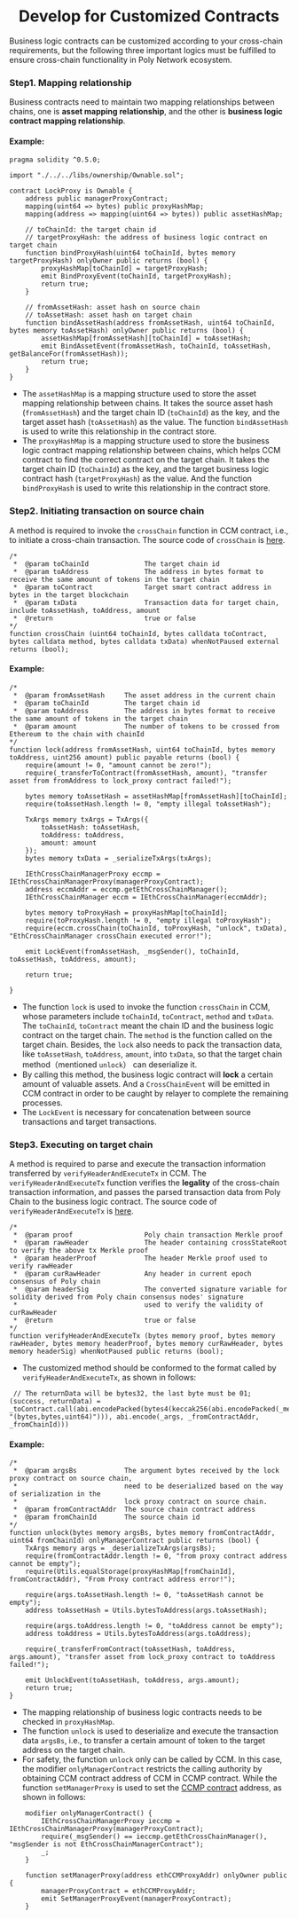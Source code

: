 <h1 align="center">Develop for Customized Contracts</h1>

Business logic contracts can be customized according to your cross-chain requirements, 
but the following three important logics must be fulfilled to ensure cross-chain functionality in Poly Network ecosystem.


### Step1. Mapping relationship

Business contracts need to maintain two mapping relationships between chains, one is **asset mapping relationship**, 
and the other is **business logic contract mapping relationship**.

#### Example:

```solidity
pragma solidity ^0.5.0;

import "./../../libs/ownership/Ownable.sol";

contract LockProxy is Ownable {
    address public managerProxyContract;
    mapping(uint64 => bytes) public proxyHashMap;
    mapping(address => mapping(uint64 => bytes)) public assetHashMap;
    
    // toChainId: the target chain id
    // targetProxyHash: the address of business logic contract on target chain
    function bindProxyHash(uint64 toChainId, bytes memory targetProxyHash) onlyOwner public returns (bool) {
        proxyHashMap[toChainId] = targetProxyHash;
        emit BindProxyEvent(toChainId, targetProxyHash);
        return true;
    }
    
    // fromAssetHash: asset hash on source chain 
    // toAssetHash: asset hash on target chain
    function bindAssetHash(address fromAssetHash, uint64 toChainId, bytes memory toAssetHash) onlyOwner public returns (bool) {
        assetHashMap[fromAssetHash][toChainId] = toAssetHash;
        emit BindAssetEvent(fromAssetHash, toChainId, toAssetHash, getBalanceFor(fromAssetHash));
        return true;
    }
}
```
- The `assetHashMap` is a mapping structure used to store the asset mapping relationship between chains. 
It takes the source asset hash (`fromAssetHash`) and the target chain ID (`toChainId`) as the key, and the target asset hash (`toAssetHash`) as the value. 
The function `bindAssetHash` is used to write this relationship in the contract store.
- The `proxyHashMap` is a mapping structure used to store the business logic contract mapping relationship between chains, 
which helps CCM contract to find the correct contract on the target chain. 
It takes the target chain ID (`toChainId`) as the key, and the target business logic contract hash (`targetProxyHash`) as the value. And the function `bindProxyHash` is used to write this relationship in the contract store.

### Step2. Initiating transaction on source chain

A method is required to invoke the `crossChain` function in CCM contract, i.e., to initiate a cross-chain transaction. The source code of `crossChain` is [here](https://github.com/polynetwork/eth-contracts/blob/master/contracts/core/cross_chain_manager/interface/IEthCrossChainManager.sol).


```solidity
/*  
 *  @param toChainId              The target chain id
 *  @param toAddress              The address in bytes format to receive the same amount of tokens in the target chain
 *  @param toContract             Target smart contract address in bytes in the target blockchain
 *  @param txData                 Transaction data for target chain, include toAssetHash, toAddress, amount
 *  @return                       true or false 
*/
function crossChain (uint64 toChainId, bytes calldata toContract, bytes calldata method, bytes calldata txData) whenNotPaused external returns (bool);
```

#### Example:

```solidity
/*  
 *  @param fromAssetHash     The asset address in the current chain
 *  @param toChainId         The target chain id
 *  @param toAddress         The address in bytes format to receive the same amount of tokens in the target chain 
 *  @param amount            The number of tokens to be crossed from Ethereum to the chain with chainId
*/
function lock(address fromAssetHash, uint64 toChainId, bytes memory toAddress, uint256 amount) public payable returns (bool) {
    require(amount != 0, "amount cannot be zero!");
    require(_transferToContract(fromAssetHash, amount), "transfer asset from fromAddress to lock_proxy contract failed!");
        
    bytes memory toAssetHash = assetHashMap[fromAssetHash][toChainId];
    require(toAssetHash.length != 0, "empty illegal toAssetHash");

    TxArgs memory txArgs = TxArgs({
        toAssetHash: toAssetHash,
        toAddress: toAddress,
        amount: amount
    });
    bytes memory txData = _serializeTxArgs(txArgs);
        
    IEthCrossChainManagerProxy eccmp = IEthCrossChainManagerProxy(managerProxyContract);
    address eccmAddr = eccmp.getEthCrossChainManager();
    IEthCrossChainManager eccm = IEthCrossChainManager(eccmAddr);
        
    bytes memory toProxyHash = proxyHashMap[toChainId];
    require(toProxyHash.length != 0, "empty illegal toProxyHash");
    require(eccm.crossChain(toChainId, toProxyHash, "unlock", txData), "EthCrossChainManager crossChain executed error!");

    emit LockEvent(fromAssetHash, _msgSender(), toChainId, toAssetHash, toAddress, amount);
        
    return true;
    
}
```
- The function `lock` is used to invoke the function `crossChain` in CCM, whose parameters include `toChainId`, `toContract`, `method` and `txData`.  The `toChainId`, `toContract` meant the chain ID and the business logic contract on the target chain. The `method` is the function called on the target chain. Besides, the `lock` also needs to pack the transaction data, like  `toAssetHash`, `toAddress`, `amount`, into `txData`, so that the target chain method（mentioned `unlock`） can deserialize it.
- By calling this method, the business logic contract will **lock** a certain amount of valuable assets. And a `CrossChainEvent` will be emitted in CCM contract in order to be caught by relayer to complete the remaining processes.
- The `LockEvent` is necessary for concatenation between source transactions and target transactions.


### Step3. Executing on target chain

A method is required to parse and execute the transaction information transferred by `verifyHeaderAndExecuteTx` in CCM. 
The `verifyHeaderAndExecuteTx` function verifies the **legality** of the cross-chain transaction information, and passes the parsed transaction data from Poly Chain to the business logic contract. 
The source code of `verifyHeaderAndExecuteTx` is [here](https://github.com/polynetwork/eth-contracts/blob/master/contracts/core/cross_chain_manager/logic/EthCrossChainManager.sol#L191).

````solidity
/*  
 *  @param proof                  Poly chain transaction Merkle proof
 *  @param rawHeader              The header containing crossStateRoot to verify the above tx Merkle proof
 *  @param headerProof            The header Merkle proof used to verify rawHeader
 *  @param curRawHeader           Any header in current epoch consensus of Poly chain
 *  @param headerSig              The converted signature variable for solidity derived from Poly chain consensus nodes' signature 
 *                                used to verify the validity of curRawHeader
 *  @return                       true or false
*/
function verifyHeaderAndExecuteTx (bytes memory proof, bytes memory rawHeader, bytes memory headerProof, bytes memory curRawHeader, bytes memory headerSig) whenNotPaused public returns (bool);
````

- The customized method should be conformed to the format called by `verifyHeaderAndExecuteTx`, as shown in follows:

```solidity
 // The returnData will be bytes32, the last byte must be 01;
(success, returnData) = _toContract.call(abi.encodePacked(bytes4(keccak256(abi.encodePacked(_method, "(bytes,bytes,uint64)"))), abi.encode(_args, _fromContractAddr, _fromChainId)))

```

#### Example:

```solidity
/*  
 *  @param argsBs            The argument bytes received by the lock proxy contract on source chain, 
 *                           need to be deserialized based on the way of serialization in the 
 *                           lock proxy contract on source chain.
 *  @param fromContractAddr  The source chain contract address
 *  @param fromChainId       The source chain id
*/
function unlock(bytes memory argsBs, bytes memory fromContractAddr, uint64 fromChainId) onlyManagerContract public returns (bool) {
    TxArgs memory args = _deserializeTxArgs(argsBs);
    require(fromContractAddr.length != 0, "from proxy contract address cannot be empty");
    require(Utils.equalStorage(proxyHashMap[fromChainId], fromContractAddr), "From Proxy contract address error!");
        
    require(args.toAssetHash.length != 0, "toAssetHash cannot be empty");
    address toAssetHash = Utils.bytesToAddress(args.toAssetHash);

    require(args.toAddress.length != 0, "toAddress cannot be empty");
    address toAddress = Utils.bytesToAddress(args.toAddress);

    require(_transferFromContract(toAssetHash, toAddress, args.amount), "transfer asset from lock_proxy contract to toAddress failed!");
        
    emit UnlockEvent(toAssetHash, toAddress, args.amount);
    return true;
}
```

- The mapping relationship of business logic contracts needs to be checked in `proxyHashMap`.
- The function `unlock` is used to deserialize and execute the transaction data `argsBs`, i.e., to transfer a certain amount of token to the target address on the target chain.
- For safety, the function `unlock` only can be called by CCM. In this case, the modifier `onlyManagerContract` restricts the calling authority by obtaining CCM contract address of CCM in CCMP contract. While the function `setManagerProxy` is used to set the [CCMP contract](https://github.com/polynetwork/eth-contracts/blob/master/contracts/core/cross_chain_manager/interface/IEthCrossChainManagerProxy.sol) address, as shown in follows:

```solidity
    modifier onlyManagerContract() {
        IEthCrossChainManagerProxy ieccmp = IEthCrossChainManagerProxy(managerProxyContract);
        require(_msgSender() == ieccmp.getEthCrossChainManager(), "msgSender is not EthCrossChainManagerContract");
        _;
    }
    
    function setManagerProxy(address ethCCMProxyAddr) onlyOwner public {
        managerProxyContract = ethCCMProxyAddr;
        emit SetManagerProxyEvent(managerProxyContract);
    }
```
